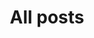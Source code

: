 ---
title: "All posts"
description: "We don’t just design and develop. Sometimes we also write down words. Here we share our insights and findings from our daily work at Fintory."
draft: false
---